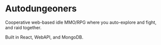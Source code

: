 # Autodungeoners

Cooperative web-based idle MMO/RPG where you auto-explore and fight, and raid together.

Built in React, WebAPI, and MongoDB.
